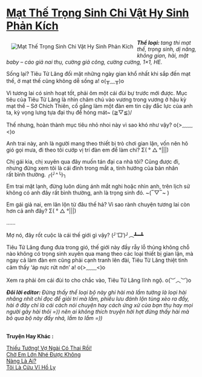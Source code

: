 <a href="https://utruyen.com/mat-the-trong-sinh-chi-vat-hy-sinh-phan-kich/2472/" title="Mạt Thế Trọng Sinh Chi Vật Hy Sinh Phản Kích"><h1>Mạt Thế Trọng Sinh Chi Vật Hy Sinh Phản Kích</h1></a><div style="display:table"><img align="right" style="float: left; padding: 10px;" src="https://utruyen.com/images/story/200x260/mat-the-trong-sinh-chi-vat-hy-sinh-phan-kich.jpg" alt="Mạt Thế Trọng Sinh Chi Vật Hy Sinh Phản Kích"><b><i>Thể loại:</i></b><b><i> </i></b><i>tang thi mạt thế, trọng sinh, dị năng, không gian, hài, mặt baby – cáo giả nai thụ, cường giả công, cường cường, 1×1, HE.</i><p></p><p></p>Sống lại? Tiêu Tử Lăng đối mặt những ngày gian khổ nhất khi sắp đến mạt thế, ở mạt thế cũng không dễ sống a! o(╥﹏╥)o<p></p>Vì tương lai có sinh hoạt tốt, phải ôm một cái đùi bự trước mới được. Mục tiêu của Tiêu Tử Lăng là nhìn chăm chú vào vương trong vương ở hậu kỳ mạt thế – Sở Chích Thiên, cố gắng làm một đàn em tin cậy đắc lực của anh ta, kỳ vọng lưng tựa đại thụ để hóng mát~ (≧▽≦)/<p></p>Thế nhưng, hoàn thành mục tiêu nhỏ nhoi này vì sao khó như vậy? o(>﹏﹏<)o<p></p>Anh trai này, anh là người mang theo thiết bị trò chơi gian lận, vốn nên hô gió gọi mưa, đi theo tôi cướp vị trí đàn em để làm chi? Σ( ° △ °|||)<p></p>Chị gái kia, chị xuyên qua đây muốn tán đại ca nhà tôi? Cũng được đi, nhưng đừng xem tôi là cái đinh trong mắt a, tính hướng của bản nhân rất bình thường. ╭(╯^╰)╮<p></p>Em trai mặt lạnh, đừng luôn dùng ánh mắt nghi hoặc nhìn anh, trên lịch sử không có anh đây rất bình thường, anh là trọng sinh đó. ~(‾▽‾~ )<p></p>Em gái giả nai, em lăn lộn từ đâu thế hả? Vì sao rành chuyện tương lai còn hơn cả anh đây? Σ( ° △ °|||)<p></p>……<p></p>Mợ nó, đây rốt cuộc là cái thế giới gì vậy? (╯‵□′)╯︵┻━┻<p></p>Tiêu Tử Lăng đung đưa trong gió, thế giới này đầy rẫy lỗ thủng không chỗ nào không có trọng sinh xuyên qua mang theo các loại thiết bị gian lận, mà ngay cả làm đàn em cũng phải cạnh tranh lên đài, Tiêu Tử Lăng thiệt tình cảm thấy ‘áp nực rứt nớn’ a! o(>﹏﹏<)o<p></p>Xem ra phải ôm cái đùi to cho chắc vào, Tiêu Tử Lăng lĩnh ngộ. o(︶︿︶)o<p></p><b><i>Đôi lời editor: </i></b><i>Đừng thấy thể loại bộ này ghi hài mà lầm tưởng là loại hài nhăng nhít chỉ đọc để giải trí mà lầm, phiêu lưu đánh lộn tùng xèo ra đấy, hài ở đây chỉ là cái cách nói chuyện hay cách ứng xử của bạn thụ hay mọi người gây hài thôi =)) nên ai không thích truyện hời hợt đừng thấy hài mà bỏ qua bộ này đấy nhá, lầm to lắm =))</i></div><p><br><b>Truyện Hay Khác :</b></p><a href="https://utruyen.com/thieu-tuong-vo-ngai-co-thai-roi/7358/" alt="Thiếu Tướng! Vợ Ngài Có Thai Rồi!">Thiếu Tướng! Vợ Ngài Có Thai Rồi!</a><br/><a href="https://github.com/quanluxury/truyenhot/tree/master/truyenhay/3961/" alt="Chờ Em Lớn Nhé Được Không">Chờ Em Lớn Nhé Được Không</a><br/><a href="https://github.com/quanluxury/ngontinhhot/tree/master/truyenhay/19152/" alt="Nàng Là Ai?">Nàng Là Ai?</a><br/><a href="https://github.com/quanluxury/truyenhot/tree/master/truyenhay/4240/" alt="Tôi Là Cửu Vĩ Hồ Ly">Tôi Là Cửu Vĩ Hồ Ly</a><br/>